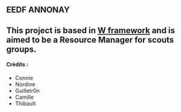 ## EEDF ANNONAY

This project is based in [W framework](https://github.com/AxessWeb/W) and is aimed to be a Resource Manager for scouts groups.  
---



#### Crédits :
* Connie
* Nordine
* Guilletr0n
* Camille
* Thibault
